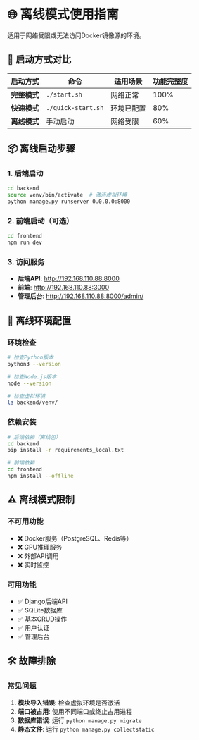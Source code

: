 # 🌐 离线模式使用指南

适用于网络受限或无法访问Docker镜像源的环境。

## 🚀 启动方式对比

| 启动方式 | 命令 | 适用场景 | 功能完整度 |
|---------|------|----------|-----------|
| **完整模式** | `./start.sh` | 网络正常 | 100% |
| **快速模式** | `./quick-start.sh` | 环境已配置 | 80% |
| **离线模式** | 手动启动 | 网络受限 | 60% |

## 📦 离线启动步骤

### 1. 后端启动
```bash
cd backend
source venv/bin/activate  # 激活虚拟环境
python manage.py runserver 0.0.0.0:8000
```

### 2. 前端启动（可选）
```bash
cd frontend
npm run dev
```

### 3. 访问服务
- **后端API**: http://192.168.110.88:8000
- **前端**: http://192.168.110.88:3000
- **管理后台**: http://192.168.110.88:8000/admin/

## 🔧 离线环境配置

### 环境检查
```bash
# 检查Python版本
python3 --version

# 检查Node.js版本
node --version

# 检查虚拟环境
ls backend/venv/
```

### 依赖安装
```bash
# 后端依赖（离线包）
cd backend
pip install -r requirements_local.txt

# 前端依赖
cd frontend
npm install --offline
```

## ⚠️ 离线模式限制

### 不可用功能
- ❌ Docker服务（PostgreSQL、Redis等）
- ❌ GPU推理服务
- ❌ 外部API调用
- ❌ 实时监控

### 可用功能
- ✅ Django后端API
- ✅ SQLite数据库
- ✅ 基本CRUD操作
- ✅ 用户认证
- ✅ 管理后台

## 🛠️ 故障排除

### 常见问题
1. **模块导入错误**: 检查虚拟环境是否激活
2. **端口被占用**: 使用不同端口或终止占用进程
3. **数据库错误**: 运行 `python manage.py migrate`
4. **静态文件**: 运行 `python manage.py collectstatic`

